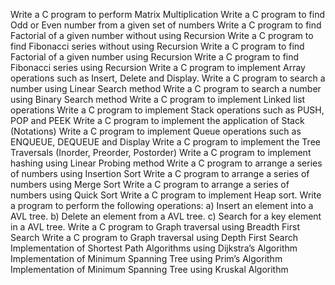 Write a C program to perform Matrix Multiplication
Write a C program to find Odd or Even number from a given set of numbers
Write a C program to find Factorial of a given number without using Recursion
Write a C program to find Fibonacci series without using Recursion
Write a C program to find Factorial of a given number using Recursion
Write a C program to find Fibonacci series using Recursion
Write a C program to implement Array operations such as Insert, Delete and Display.
Write a C program to search a number using Linear Search method
Write a C program to search a number using Binary Search method
Write a C program to implement Linked list operations
Write a C program to implement Stack operations such as PUSH, POP and PEEK
Write a C program to implement the application of Stack (Notations)
Write a C program to implement Queue operations such as ENQUEUE, DEQUEUE and Display
Write a C program to implement the Tree Traversals (Inorder, Preorder, Postorder)
Write a C program to implement hashing using Linear Probing method
Write a C program to arrange a series of numbers using Insertion Sort
Write a C program to arrange a series of numbers using Merge Sort
Write a C program to arrange a series of numbers using Quick Sort
Write a C program to implement Heap sort.
Write a program to perform the following operations: a) Insert an element into a AVL tree. b) Delete an element from a AVL tree. c) Search for a key element in a AVL tree.
Write a C program to Graph traversal using Breadth First Search
Write a C program to Graph traversal using Depth First Search
Implementation of Shortest Path Algorithms using Dijkstra’s Algorithm
Implementation of Minimum Spanning Tree using Prim’s Algorithm
Implementation of Minimum Spanning Tree using Kruskal Algorithm
